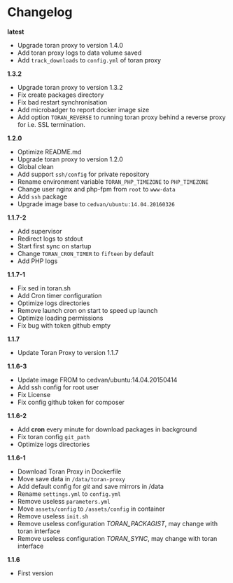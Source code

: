 # Changelog

**latest**
- Upgrade toran proxy to version 1.4.0
- Add toran proxy logs to data volume saved
- Add `track_downloads` to `config.yml` of toran proxy

**1.3.2**
- Upgrade toran proxy to version 1.3.2
- Fix create packages directory
- Fix bad restart synchronisation
- Add microbadger to report docker image size
- Add option `TORAN_REVERSE` to running toran proxy behind a reverse proxy for i.e. SSL termination.

**1.2.0**
- Optimize README.md
- Upgrade toran proxy to version 1.2.0
- Global clean
- Add support `ssh/config` for private repository
- Rename environment variable `TORAN_PHP_TIMEZONE` to `PHP_TIMEZONE`
- Change user nginx and php-fpm from `root` to `www-data`
- Add `ssh` package
- Upgrade image base to `cedvan/ubuntu:14.04.20160326`

**1.1.7-2**
- Add supervisor
- Redirect logs to stdout
- Start first sync on startup
- Change `TORAN_CRON_TIMER` to `fifteen` by default
- Add PHP logs

**1.1.7-1**
- Fix sed in toran.sh
- Add Cron timer configuration
- Optimize logs directories
- Remove launch cron on start to speed up launch
- Optimize loading permissions
- Fix bug with token github empty

**1.1.7**
- Update Toran Proxy to version 1.1.7

**1.1.6-3**
- Update image FROM to cedvan/ubuntu:14.04.20150414
- Add ssh config for root user
- Fix License
- Fix config github token for composer

**1.1.6-2**
- Add **cron** every minute for download packages in background
- Fix toran config `git_path`
- Optimize logs directories

**1.1.6-1**
- Download Toran Proxy in Dockerfile
- Move save data in `/data/toran-proxy`
- Add default config for *git* and save mirrors in /data
- Rename `settings.yml` to `config.yml`
- Remove useless `parameters.yml`
- Move `assets/config` to `/assets/config` in container
- Remove useless `init.sh`
- Remove useless configuration *TORAN_PACKAGIST*, may change with toran interface
- Remove useless configuration *TORAN_SYNC*, may change with toran interface

**1.1.6**
- First version
